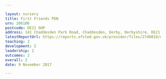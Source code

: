 ```yaml
---

layout: nursery
title: First Friends PDN
urn: 206106
postcode: DE21 6HP
address: 141 Chaddesden Park Road, Chaddesden, Derby, Derbyshire, DE21 6HP
latestReportUrl: https://reports.ofsted.gov.uk/provider/files/2740019/urn/206106.pdf
teaching: 2
development: 2
leadership: 2
outcomes: 2
overall: 2
date: 9 November 2017

---
```

